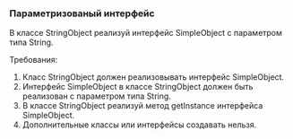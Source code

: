 
### Параметризованый интерфейс

В классе StringObject реализуй интерфейс SimpleObject с параметром типа String.


Требования:
1.	Класс StringObject должен реализовывать интерфейс SimpleObject.
2.	Интерфейс SimpleObject в классе StringObject должен быть реализован с параметром типа String.
3.	В классе StringObject реализуй метод getInstance интерфейса SimpleObject.
4.	Дополнительные классы или интерфейсы создавать нельзя.



